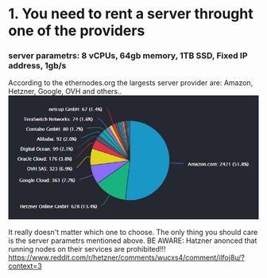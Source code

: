# 1. You need to rent a server throught one of the providers

### server parametrs: 8 vCPUs, 64gb memory, 1TB SSD, Fixed IP address, 1gb/s

According to the ethernodes.org the largests server provider are: Amazon, Hetzner, Google, OVH and others..
![](https://github.com/NM005/How-to-run-TON-Validators-Nominators-pool-/blob/a9762ccc68910202dbfcd136fa521dd9b0b30d85/images/server-providers.jpg)

It really doesn't matter which one to choose. The only thing you should care is the server parametrs mentioned above.
BE AWARE: Hatzner anonced that running nodes on their services are prohibited!!!
https://www.reddit.com/r/hetzner/comments/wucxs4/comment/ilfoj8u/?context=3
